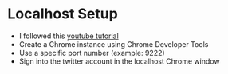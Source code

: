 # Localhost Setup

- I followed this [youtube tutorial]('https://youtu.be/FVumnHy5Tzo?si=GHsB3YZAU9zkXPsH')
- Create a Chrome instance using Chrome Developer Tools
- Use a specific port number (example: 9222)
- Sign into the twitter account in the localhost Chrome window

